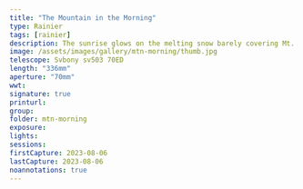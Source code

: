```yaml
---
title: "The Mountain in the Morning"
type: Rainier
tags: [rainier]
description: The sunrise glows on the melting snow barely covering Mt. Rainier.
image: /assets/images/gallery/mtn-morning/thumb.jpg
telescope: Svbony sv503 70ED
length: "336mm"
aperture: "70mm"
wwt: 
signature: true
printurl: 
group:
folder: mtn-morning
exposure: 
lights: 
sessions: 
firstCapture: 2023-08-06
lastCapture: 2023-08-06
noannotations: true
---
```


